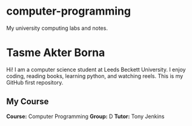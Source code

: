 # computer-programming
My university computing labs and notes.
# Tasme Akter Borna
Hi! I am a computer science student at Leeds Beckett University. I enjoy coding, reading books, learning python, and watching reels. This is my GitHub first repository.
## My Course 
**Course:** Computer Programming
**Group:** D
**Tutor:** Tony Jenkins
